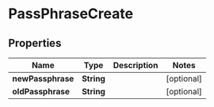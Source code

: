 # PassPhraseCreate

## Properties
Name | Type | Description | Notes
------------ | ------------- | ------------- | -------------
**newPassphrase** | **String** |  |  [optional]
**oldPassphrase** | **String** |  |  [optional]
